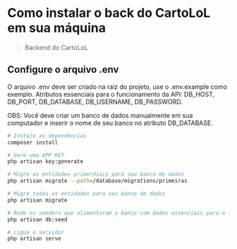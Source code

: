 # Como instalar o back do CartoLoL em sua máquina

> Backend do CartoLoL

## Configure o arquivo .env

O arquivo .env deve ser criado na raiz do projeto, use o .env.example como exemplo.
Atributos essenciais para o funcionamento da API: DB_HOST, DB_PORT, DB_DATABASE, DB_USERNAME, DB_PASSWORD.

OBS: Você deve criar um banco de dados manualmente em sua computador e inserir o nome de seu banco no atributo DB_DATABASE.

``` bash
# Instale as dependências
composer install

# Gere uma APP KEY
php artisan key:generate

# Migre as entidades primordiais para seu banco de dados
php artisan migrate --path=/database/migrations/primeiras

# Migre todas as entidades para seu banco de dados
php artisan migrate

# Rode os seeders que alimentaram o banco com dados essenciais para o funcionamento dos testes de usuário
php artisan db:seed

# Ligue o servidor
php artisan serve


